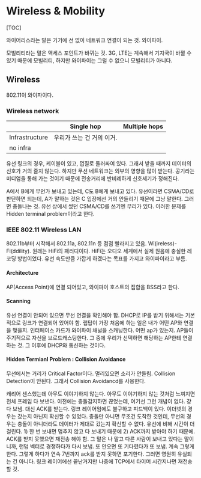 # Wireless & Mobility

[TOC]

와이어리스라는 말은 기기에 선 없이 네트워크 연결이 되는 것. 와이파이. 

모빌리티라는 말은 액세스 포인트가 바뀌는 것. 3G, LTE는 계속해서 기지국이 바뀔 수 있기 때문에 모빌리티, 하지만 와이파이는 그럴 수 없으니 모빌리티가 아니다.

## Wireless

802.11이 와이파이다. 

### Wireless network

|                | Single hop                | Multiple hops |
| -------------- | ------------------------- | ------------- |
| Infrastructure | 우리가 쓰는 건 거의 이거. |               |
| no infra       |                           |               |

 유선 링크의 경우, 케이블이 있고, 껍질로 둘러싸여 있다. 그래서 받을 때까지 데이터의 신호가 거의 줄지 않는다. 하지만 무선 네트워크는 외부의 영향을 많이 받는다. 공기라는 미디엄을 통해 가는 것이기 때문에 전송거리에 반비례하게 신호세기가 정해진다. 

 A에서 B에게 무언가 보내고 있는데, C도 B에게 보내고 있다. 유선이라면 CSMA/CD로 판단하면 되는데, A가 말하는 것은 C 입장에선 거의 안들리기 때문에 그냥 말한다. 그러면 충돌나는 것. 유선 상에서 썼던 CSMA/CD를 쓰기엔 무리가 있다. 이러한 문제를 Hidden terminal problem이라고 한다.

### IEEE 802.11 Wireless LAN

 802.11b부터 시작해서 802.11a, 802.11n 등 점점 빨라지고 있음. Wi(ireless)-Fi(ddility). 원래는 HiFi의 패러디이다. HiFi는 오디오 세계에서 실제 원음에 충실한 레코딩 방법이었다. 유선 속도만큼 가깝게 하겠다는 목표를 가지고 와이파이라고 부름.

#### Architecture

 AP(Access Point)에 연결 되어있고, 와이파이 호스트의 집합을 BSS라고 한다. 

#### Scanning

 유선 연결이 안되어 있으면 무선 연결을 확인해야 함. DHCP로 IP를 받기 위해서는 기본적으로 링크가 연결되어 있어야 함. 랩탑이 가장 처음에 하는 일은 내가 어떤 AP와 연결을 맺을지. 인터페이스 카드가 와이파이 채널을 스캐닝한다. 어떤 ap가 있는지. AP들이 주기적으로 자신을 브로드캐스팅한다. 그 중에 우리가 선택하면 해당하는 AP한테 연결하는 것. 그 이후에 DHCP와 통신하는 것이다.

#### Hidden Termianl Problem : Collision Avoidance

 무선에서는 거리가 Critical Factor이다. 멀리있으면 소리가 안들림. Collision Detection이 안된다. 그래서 Collision Avoidancd를 사용한다. 

 캐리어 센스했는데 아무도 이야기하지 않는다. 아무도 이야기하지 않는 것처럼 느껴지면 전체 프레임 다 보낸다. 이전에는 충돌감지하면 끊었는데, 여기선 그런 개념이 없다. 걍 다 보냄. 대신 ACK를 받는다. 링크 레이어임에도 불구하고 피드백이 있다. 이더넷의 경우는 갔는지 아닌지 확신할 수 있었다. 충돌만 아니면 무조건 도착한 것인데, 무선의 경우는 충돌이 아니더라도 데이터가 제대로 갔는지 확신할 수 없다. 유선에 비해 시간이 더 걸린다. 1) 한 번 보내면 멈추지 않고 다 보내기 때문에 2) ACK까지 받아야 하기 때문에. ACK를 받지 못했으면 재전송 해야 함. 그 말은 나 말고 다른 사람이 보내고 있다는 말이니까, 랜덤 벡터로 경쟁하다가 다시 보냄. 또 안오면 또 기다렸다가 또 보냄. 계속 그렇게 한다. 그렇게 하다가 연속 7번까지 ack를 받지 못하면 포기한다. 그러면 영원히 유실되는 건 아니다. 링크 레이어에선 끝난거지만 나중에 TCP에서 타이머 시간지나면 재전송 할 것.
